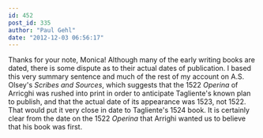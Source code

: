 ```yaml
---
id: 452
post_id: 335
author: "Paul Gehl"
date: "2012-12-03 06:56:17"
---
```

Thanks for your note, Monica! Although many of the early writing books are dated, there is some dispute as to their actual dates of publication. I based this very summary sentence and much of the rest of my account on A.S. Olsey's *Scribes and Sources*, which suggests that the 1522 *Operina* of Arricghi was rushed into print in order to anticipate Tagliente's known plan to publish, and that the actual date of its appearance was 1523, not 1522. That would put it very close in date to Tagliente's 1524 book. It is certainly clear from the date on the 1522 *Operina* that Arrighi wanted us to believe that his book was first.
